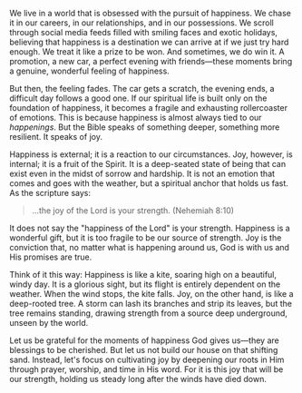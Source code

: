 We live in a world that is obsessed with the pursuit of happiness. We chase it in our careers, in our relationships, and in our possessions. We scroll through social media feeds filled with smiling faces and exotic holidays, believing that happiness is a destination we can arrive at if we just try hard enough. We treat it like a prize to be won. And sometimes, we do win it. A promotion, a new car, a perfect evening with friends—these moments bring a genuine, wonderful feeling of happiness.

But then, the feeling fades. The car gets a scratch, the evening ends, a difficult day follows a good one. If our spiritual life is built only on the foundation of happiness, it becomes a fragile and exhausting rollercoaster of emotions. This is because happiness is almost always tied to our *happenings*. But the Bible speaks of something deeper, something more resilient. It speaks of joy.

Happiness is external; it is a reaction to our circumstances. Joy, however, is internal; it is a fruit of the Spirit. It is a deep-seated state of being that can exist even in the midst of sorrow and hardship. It is not an emotion that comes and goes with the weather, but a spiritual anchor that holds us fast. As the scripture says:

> ...the joy of the Lord is your strength. (Nehemiah 8:10)

It does not say the "happiness of the Lord" is your strength. Happiness is a wonderful gift, but it is too fragile to be our source of strength. Joy is the conviction that, no matter what is happening around us, God is with us and His promises are true.

Think of it this way: Happiness is like a kite, soaring high on a beautiful, windy day. It is a glorious sight, but its flight is entirely dependent on the weather. When the wind stops, the kite falls. Joy, on the other hand, is like a deep-rooted tree. A storm can lash its branches and strip its leaves, but the tree remains standing, drawing strength from a source deep underground, unseen by the world.

Let us be grateful for the moments of happiness God gives us—they are blessings to be cherished. But let us not build our house on that shifting sand. Instead, let's focus on cultivating joy by deepening our roots in Him through prayer, worship, and time in His word. For it is this joy that will be our strength, holding us steady long after the winds have died down.

